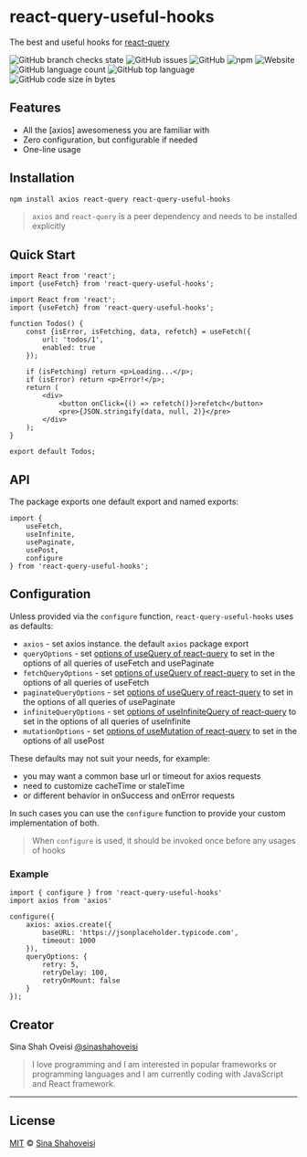 # react-query-useful-hooks

The best and useful hooks for [react-query]


![GitHub branch checks state](https://img.shields.io/github/checks-status/sinashahoveisi/react-query-useful-hooks/master?logo=github&style=plastic)
![GitHub issues](https://img.shields.io/github/issues/sinashahoveisi/react-query-useful-hooks?logo=github&style=plastic)
![GitHub](https://img.shields.io/github/license/sinashahoveisi/react-query-useful-hooks?style=plastic)
![npm](https://img.shields.io/npm/v/react-query-useful-hooks?logo=npm&style=plastic)
![Website](https://img.shields.io/website?down_message=offline&style=plastic&up_message=online&url=https%3A%2F%2Fsinasho.ir)
![GitHub language count](https://img.shields.io/github/languages/count/sinashahoveisi/react-query-useful-hooks?logo=TypeScript&style=plastic)
![GitHub top language](https://img.shields.io/github/languages/top/sinashahoveisi/react-query-useful-hooks?logo=TypeScript&style=plastic)
![GitHub code size in bytes](https://img.shields.io/github/languages/code-size/sinashahoveisi/react-query-useful-hooks?style=plastic)

## Features

- All the [axios] awesomeness you are familiar with
- Zero configuration, but configurable if needed
- One-line usage

## Installation

```sh
npm install axios react-query react-query-useful-hooks
```
> `axios` and `react-query` is a peer dependency and needs to be installed explicitly

## Quick Start

```tsx
import React from 'react';
import {useFetch} from 'react-query-useful-hooks';

import React from 'react';
import {useFetch} from 'react-query-useful-hooks';

function Todos() {
    const {isError, isFetching, data, refetch} = useFetch({
        url: 'todos/1',
        enabled: true
    });

    if (isFetching) return <p>Loading...</p>;
    if (isError) return <p>Error!</p>;
    return (
        <div>
            <button onClick={() => refetch()}>refetch</button>
            <pre>{JSON.stringify(data, null, 2)}</pre>
        </div>
    );
}

export default Todos;
```

## API

The package exports one default export and named exports:

```tsx
import {
    useFetch, 
    useInfinite, 
    usePaginate, 
    usePost, 
    configure
} from 'react-query-useful-hooks';
```

## Configuration

Unless provided via the `configure` function, `react-query-useful-hooks` uses as defaults:

- `axios` - set axios instance. the default `axios` package export
- `queryOptions` - set [options of useQuery of react-query] to set in the options of all queries of useFetch and usePaginate
- `fetchQueryOptions` - set [options of useQuery of react-query] to set in the options of all queries of useFetch 
- `paginateQueryOptions` - set [options of useQuery of react-query] to set in the options of all queries of usePaginate
- `infiniteQueryOptions` - set [options of useInfiniteQuery of react-query] to set in the options of all queries of useInfinite
- `mutationOptions` - set [options of useMutation of react-query] to set in the options of all usePost

These defaults may not suit your needs, for example:

- you may want a common base url or timeout for axios requests
- need to customize cacheTime or staleTime
- or different behavior in onSuccess and onError requests

In such cases you can use the `configure` function to provide your custom implementation of both.

> When `configure` is used, it should be invoked once before any usages of hooks

### Example

```tsx
import { configure } from 'react-query-useful-hooks'
import axios from 'axios'

configure({
    axios: axios.create({
        baseURL: 'https://jsonplaceholder.typicode.com',
        timeout: 1000
    }),
    queryOptions: {
        retry: 5,
        retryDelay: 100,
        retryOnMount: false
    }
});
```

## Creator

Sina Shah Oveisi [@sinashahoveisi](https://sinasho.ir)

> I love programming and I am interested in popular frameworks or programming languages and I am currently coding with JavaScript and React framework.

---

## License
[MIT][license] © [Sina Shahoveisi][author]

[react]: http://reactjs.org

[react-query]: https://react-query-v3.tanstack.com/

[options of useQuery of react-query]: https://react-query-v3.tanstack.com/reference/useQuery

[options of useInfiniteQuery of react-query]: https://react-query-v3.tanstack.com/reference/useInfiniteQuery

[options of useMutation of react-query]: https://react-query-v3.tanstack.com/reference/useMutation

[npm]: https://docs.npmjs.com/cli/install

[yarn]: https://docs.yarn.com/cli/install

[author]: https://github.com/sinashahoveisi

[license]: https://github.com/sinashahoveisi/react-query-useful-hooks/blob/master/LICENSE